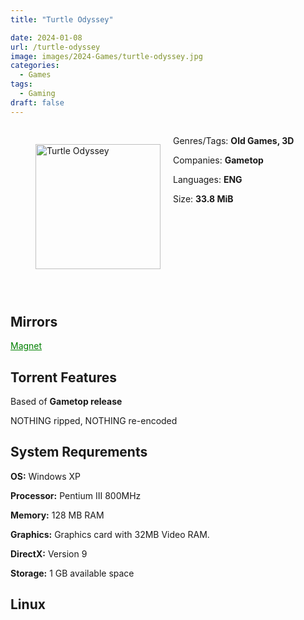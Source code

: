 ```yaml
---
title: "Turtle Odyssey"

date: 2024-01-08
url: /turtle-odyssey
image: images/2024-Games/turtle-odyssey.jpg
categories:
  - Games
tags:
  - Gaming
draft: false
---
```

##
<figure style="float: left; margin-right: 20px;">
  <img src="/images/2024-Games/turtle-odyssey.jpg" alt="Turtle Odyssey" style="width: 200px;">
</figure>

Genres/Tags: **Old Games, 3D**

Companies: **Gametop**

Languages: **ENG**

Size: **33.8 MiB**
# ⠀
# ⠀

## Mirrors
<a href="magmagnet:?xt=urn:btih:OUIQWO5FTLWOMH4J3IKUAGHQR3K2UGUV&dn=Turtle%20Odyssey" style="color: green;">Magnet</a>

## Torrent Features
Based of **Gametop release**

NOTHING ripped, NOTHING re-encoded

## System Requrements
**OS:** Windows XP

**Processor:** Pentium III 800MHz

**Memory:** 128 MB RAM

**Graphics:** Graphics card with 32MB Video RAM.

**DirectX:** Version 9

**Storage:** 1 GB available space


## Linux
